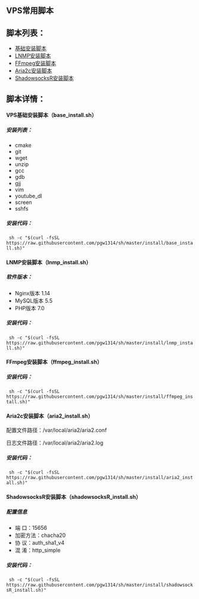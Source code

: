 
## VPS常用脚本
## 脚本列表：
- [基础安装脚本](https://github.com/pgw1314/sh#vps%E5%9F%BA%E7%A1%80%E5%AE%89%E8%A3%85%E8%84%9A%E6%9C%ACbase_installsh)
- [LNMP安装脚本](https://github.com/pgw1314/sh#lnmp%E5%AE%89%E8%A3%85%E8%84%9A%E6%9C%AClnmp_installsh)
- [FFmpeg安装脚本](https://github.com/pgw1314/sh#ffmpeg%E5%AE%89%E8%A3%85%E8%84%9A%E6%9C%ACffmpeg_installsh)
- [Aria2c安装脚本](https://github.com/pgw1314/sh#aria2c%E5%AE%89%E8%A3%85%E8%84%9A%E6%9C%ACaria2_installsh)
- [ShadowsocksR安装脚本](https://github.com/pgw1314/sh#shadowsocksr%E5%AE%89%E8%A3%85%E8%84%9A%E6%9C%ACshadowsocksr_installsh)
## 脚本详情：
#### VPS基础安装脚本（base_install.sh）
##### 安装列表：
- cmake
- git
- wget
- unzip
- gcc
- gdb
- gjj
- vim
- youtube_dl
- screen
- sshfs
##### 安装代码：
` sh -c "$(curl -fsSL https://raw.githubusercontent.com/pgw1314/sh/master/install/base_install.sh)"`

#### LNMP安装脚本（lnmp_install.sh）
##### 软件版本：
- Nginx版本 1.14
- MySQL版本 5.5
- PHP版本 7.0
##### 安装代码：
` sh -c "$(curl -fsSL https://raw.githubusercontent.com/pgw1314/sh/master/install/lnmp_install.sh)"`

#### FFmpeg安装脚本（ffmpeg_install.sh）
##### 安装代码：
` sh -c "$(curl -fsSL https://raw.githubusercontent.com/pgw1314/sh/master/install/ffmpeg_install.sh)"`

#### Aria2c安装脚本（aria2_install.sh）
配置文件路径：/var/local/aria2/aria2.conf

日志文件路径：/var/local/aria2/aria2.log
##### 安装代码：
` sh -c "$(curl -fsSL https://raw.githubusercontent.com/pgw1314/sh/master/install/aria2_install.sh)"`

#### ShadowsocksR安装脚本（shadowsocksR_install.sh）
##### 配置信息
- 端    口：15656
- 加密方法：chacha20
- 协    议：auth_sha1_v4
- 混    淆：http_simple
##### 安装代码：
` sh -c "$(curl -fsSL https://raw.githubusercontent.com/pgw1314/sh/master/install/shadowsocksR_install.sh)"`
